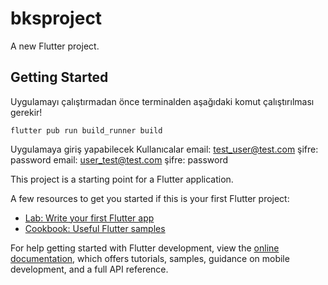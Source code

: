 # bksproject

A new Flutter project.

## Getting Started

Uygulamayı çalıştırmadan önce terminalden aşağıdaki komut çalıştırılması gerekir!
```console
flutter pub run build_runner build
```
Uygulamaya giriş yapabilecek Kullanıcalar
email: test_user@test.com
şifre: password
email: user_test@test.com
şifre: password



This project is a starting point for a Flutter application.

A few resources to get you started if this is your first Flutter project:

- [Lab: Write your first Flutter app](https://docs.flutter.dev/get-started/codelab)
- [Cookbook: Useful Flutter samples](https://docs.flutter.dev/cookbook)

For help getting started with Flutter development, view the
[online documentation](https://docs.flutter.dev/), which offers tutorials,
samples, guidance on mobile development, and a full API reference.

